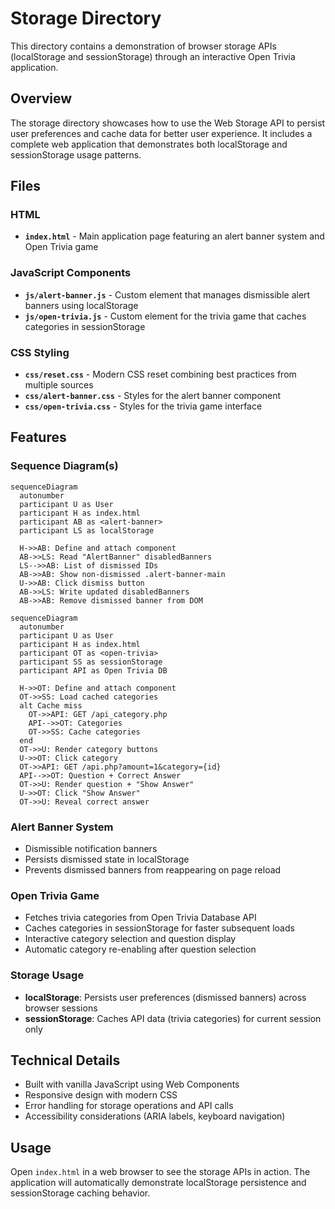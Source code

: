 # Storage Directory

This directory contains a demonstration of browser storage APIs (localStorage and sessionStorage) through an interactive Open Trivia application.

## Overview

The storage directory showcases how to use the Web Storage API to persist user preferences and cache data for better user experience. It includes a complete web application that demonstrates both localStorage and sessionStorage usage patterns.

## Files

### HTML

- **`index.html`** - Main application page featuring an alert banner system and Open Trivia game

### JavaScript Components

- **`js/alert-banner.js`** - Custom element that manages dismissible alert banners using localStorage
- **`js/open-trivia.js`** - Custom element for the trivia game that caches categories in sessionStorage

### CSS Styling

- **`css/reset.css`** - Modern CSS reset combining best practices from multiple sources
- **`css/alert-banner.css`** - Styles for the alert banner component
- **`css/open-trivia.css`** - Styles for the trivia game interface

## Features

### Sequence Diagram(s)

```mermaid
sequenceDiagram
  autonumber
  participant U as User
  participant H as index.html
  participant AB as <alert-banner>
  participant LS as localStorage

  H->>AB: Define and attach component
  AB->>LS: Read "AlertBanner" disabledBanners
  LS-->>AB: List of dismissed IDs
  AB->>AB: Show non-dismissed .alert-banner-main
  U->>AB: Click dismiss button
  AB->>LS: Write updated disabledBanners
  AB->>AB: Remove dismissed banner from DOM
```

```mermaid
sequenceDiagram
  autonumber
  participant U as User
  participant H as index.html
  participant OT as <open-trivia>
  participant SS as sessionStorage
  participant API as Open Trivia DB

  H->>OT: Define and attach component
  OT->>SS: Load cached categories
  alt Cache miss
    OT->>API: GET /api_category.php
    API-->>OT: Categories
    OT->>SS: Cache categories
  end
  OT->>U: Render category buttons
  U->>OT: Click category
  OT->>API: GET /api.php?amount=1&category={id}
  API-->>OT: Question + Correct Answer
  OT->>U: Render question + "Show Answer"
  U->>OT: Click "Show Answer"
  OT->>U: Reveal correct answer
```

### Alert Banner System

- Dismissible notification banners
- Persists dismissed state in localStorage
- Prevents dismissed banners from reappearing on page reload

### Open Trivia Game

- Fetches trivia categories from Open Trivia Database API
- Caches categories in sessionStorage for faster subsequent loads
- Interactive category selection and question display
- Automatic category re-enabling after question selection

### Storage Usage

- **localStorage**: Persists user preferences (dismissed banners) across browser sessions
- **sessionStorage**: Caches API data (trivia categories) for current session only

## Technical Details

- Built with vanilla JavaScript using Web Components
- Responsive design with modern CSS
- Error handling for storage operations and API calls
- Accessibility considerations (ARIA labels, keyboard navigation)

## Usage

Open `index.html` in a web browser to see the storage APIs in action. The application will automatically demonstrate localStorage persistence and sessionStorage caching behavior.
